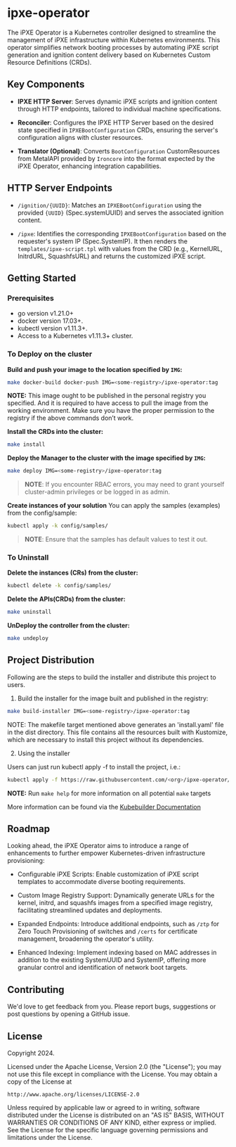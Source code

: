 # ipxe-operator

The iPXE Operator is a Kubernetes controller designed to streamline the management of iPXE infrastructure within Kubernetes environments. This operator simplifies network booting processes by automating iPXE script generation and ignition content delivery based on Kubernetes Custom Resource Definitions (CRDs).

## Key Components
- __IPXE HTTP Server__: Serves dynamic iPXE scripts and ignition content through HTTP endpoints, tailored to individual machine specifications.

- __Reconciler__: Configures the IPXE HTTP Server based on the desired state specified in `IPXEBootConfiguration` CRDs, ensuring the server's configuration aligns with cluster resources.

- __Translator (Optional)__: Converts `BootConfiguration` CustomResources from MetalAPI provided by `Ironcore` into the format expected by the iPXE Operator, enhancing integration capabilities.


## HTTP Server Endpoints
- `/ignition/{UUID}`: Matches an `IPXEBootConfiguration` using the provided `{UUID}` (Spec.systemUUID) and serves the associated ignition content.

- `/ipxe`: Identifies the corresponding `IPXEBootConfiguration` based on the requester's system IP (Spec.SystemIP). It then renders the `templates/ipxe-script.tpl` with values from the CRD (e.g., KernelURL, InitrdURL, SquashfsURL) and returns the customized iPXE script.

## Getting Started

### Prerequisites
- go version v1.21.0+
- docker version 17.03+.
- kubectl version v1.11.3+.
- Access to a Kubernetes v1.11.3+ cluster.

### To Deploy on the cluster
**Build and push your image to the location specified by `IMG`:**

```sh
make docker-build docker-push IMG=<some-registry>/ipxe-operator:tag
```

**NOTE:** This image ought to be published in the personal registry you specified. 
And it is required to have access to pull the image from the working environment. 
Make sure you have the proper permission to the registry if the above commands don’t work.

**Install the CRDs into the cluster:**

```sh
make install
```

**Deploy the Manager to the cluster with the image specified by `IMG`:**

```sh
make deploy IMG=<some-registry>/ipxe-operator:tag
```

> **NOTE**: If you encounter RBAC errors, you may need to grant yourself cluster-admin 
privileges or be logged in as admin.

**Create instances of your solution**
You can apply the samples (examples) from the config/sample:

```sh
kubectl apply -k config/samples/
```

>**NOTE**: Ensure that the samples has default values to test it out.

### To Uninstall
**Delete the instances (CRs) from the cluster:**

```sh
kubectl delete -k config/samples/
```

**Delete the APIs(CRDs) from the cluster:**

```sh
make uninstall
```

**UnDeploy the controller from the cluster:**

```sh
make undeploy
```

## Project Distribution

Following are the steps to build the installer and distribute this project to users.

1. Build the installer for the image built and published in the registry:

```sh
make build-installer IMG=<some-registry>/ipxe-operator:tag
```

NOTE: The makefile target mentioned above generates an 'install.yaml'
file in the dist directory. This file contains all the resources built
with Kustomize, which are necessary to install this project without
its dependencies.

2. Using the installer

Users can just run kubectl apply -f <URL for YAML BUNDLE> to install the project, i.e.:

```sh
kubectl apply -f https://raw.githubusercontent.com/<org>/ipxe-operator/<tag or branch>/dist/install.yaml
```

**NOTE:** Run `make help` for more information on all potential `make` targets

More information can be found via the [Kubebuilder Documentation](https://book.kubebuilder.io/introduction.html)


## Roadmap
Looking ahead, the iPXE Operator aims to introduce a range of enhancements to further empower Kubernetes-driven infrastructure provisioning:

- Configurable iPXE Scripts: Enable customization of iPXE script templates to accommodate diverse booting requirements.

- Custom Image Registry Support: Dynamically generate URLs for the kernel, initrd, and squashfs images from a specified image registry, facilitating streamlined updates and deployments.

- Expanded Endpoints: Introduce additional endpoints, such as `/ztp` for Zero Touch Provisioning of switches and `/certs` for certificate management, broadening the operator's utility.

- Enhanced Indexing: Implement indexing based on MAC addresses in addition to the existing SystemUUID and SystemIP, offering more granular control and identification of network boot targets.


## Contributing

We'd love to get feedback from you. Please report bugs, suggestions or post questions by opening a GitHub issue.

## License

Copyright 2024.

Licensed under the Apache License, Version 2.0 (the "License");
you may not use this file except in compliance with the License.
You may obtain a copy of the License at

    http://www.apache.org/licenses/LICENSE-2.0

Unless required by applicable law or agreed to in writing, software
distributed under the License is distributed on an "AS IS" BASIS,
WITHOUT WARRANTIES OR CONDITIONS OF ANY KIND, either express or implied.
See the License for the specific language governing permissions and
limitations under the License.

